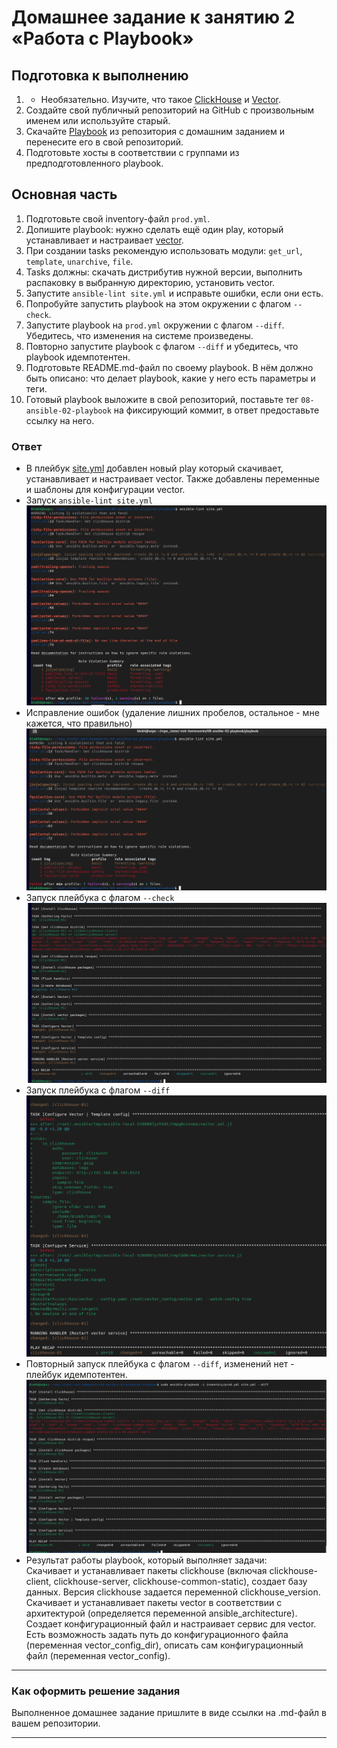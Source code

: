 # Домашнее задание к занятию 2 «Работа с Playbook»

## Подготовка к выполнению

1. * Необязательно. Изучите, что такое [ClickHouse](https://www.youtube.com/watch?v=fjTNS2zkeBs) и [Vector](https://www.youtube.com/watch?v=CgEhyffisLY).
2. Создайте свой публичный репозиторий на GitHub с произвольным именем или используйте старый.
3. Скачайте [Playbook](./playbook/) из репозитория с домашним заданием и перенесите его в свой репозиторий.
4. Подготовьте хосты в соответствии с группами из предподготовленного playbook.

## Основная часть

1. Подготовьте свой inventory-файл `prod.yml`.
2. Допишите playbook: нужно сделать ещё один play, который устанавливает и настраивает [vector](https://vector.dev).
3. При создании tasks рекомендую использовать модули: `get_url`, `template`, `unarchive`, `file`.
4. Tasks должны: скачать дистрибутив нужной версии, выполнить распаковку в выбранную директорию, установить vector.
5. Запустите `ansible-lint site.yml` и исправьте ошибки, если они есть.
6. Попробуйте запустить playbook на этом окружении с флагом `--check`.
7. Запустите playbook на `prod.yml` окружении с флагом `--diff`. Убедитесь, что изменения на системе произведены.
8. Повторно запустите playbook с флагом `--diff` и убедитесь, что playbook идемпотентен.
9. Подготовьте README.md-файл по своему playbook. В нём должно быть описано: что делает playbook, какие у него есть параметры и теги.
10. Готовый playbook выложите в свой репозиторий, поставьте тег `08-ansible-02-playbook` на фиксирующий коммит, в ответ предоставьте ссылку на него.  

### Ответ  
- В плейбук [site.yml](site_old.yml) добавлен новый play который скачивает, устанавливает и настраивает vector. Также добавлены переменные и шаблоны для конфигурации vector.  
-  Запуск `ansible-lint site.yml`
![img.png](img/lint1.png) 
- Исправление ошибок (удаление лишних пробелов, остальное - мне кажется, что правильно)
![img.png](img/lint2.png)
- Запуск плейбука с флагом `--check`
![img.png](img/check.png)
- Запуск плейбука с флагом `--diff`
![img.png](img/diff1.png)
- Повторный запуск плейбука с флагом `--diff`,  изменений нет - плейбук идемпотентен.
![img.png](img/diff2.png)  
- Результат работы playbook, который выполняет задачи:  
Скачивает и устанавливает пакеты clickhouse (включая clickhouse-client, clickhouse-server, clickhouse-common-static), создает базу данных. Версия clickhouse задается переменной clickhouse_version.   
Скачивает и устанавливает пакеты vector в соответствии с архитектурой (определяется переменной ansible_architecture).  
Создает конфигурационный файл и настраивает сервис для vector. Есть возможность задать путь до конфигурационного файла (переменная vector_config_dir), описать сам конфигурационный файл (переменная veсtor_config).  
---

### Как оформить решение задания

Выполненное домашнее задание пришлите в виде ссылки на .md-файл в вашем репозитории.

---
